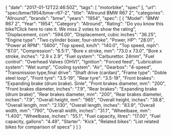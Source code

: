 {
    "date": "2017-01-12T22:46:50Z",
    "tags": [
        "motorbike",
        "spec"
    ],
    "url": "spec\/bmw\/1954\/bmw-r67-2",
    "title": "Allround BMW R67 2",
    "categories": "Allround",
    "brands": "bmw",
    "years": "1954",
    "spec": [
        {
            "Model": "BMW R67 2",
            "Year": "1954",
            "Category": "Allround",
            "Rating": "Do you know this bike?Click here to rate it. We miss 2 votes to show the rating",
            "Displacement, ccm": "594.00",
            "Displacement, cubic inches": "36.25",
            "Engine type": "Two cylinder boxer, four-stroke",
            "Power, HP": "28.01",
            "Power at RPM": "5600",
            "Top speed, km\/h": "140.0",
            "Top speed, mph": "87.0",
            "Compression": "6.5:1",
            "Bore x stroke, mm": "73.0 x 73.0",
            "Bore x stroke, inches": "2.9 x 2.9",
            "Fuel system": "Carburettor. 24mm",
            "Fuel control": "Overhead Valves (OHV)",
            "Ignition": "Forced feed",
            "Lubrication system": "Wet sump",
            "Cooling system": "Air",
            "Gearbox": "4-speed",
            "Transmission type,final drive": "Shaft drive (cardan)",
            "Frame type": "Doble steel loop",
            "Front tyre": "3.5-19",
            "Rear tyre": "3.5-19",
            "Front brakes": "Expanding brake (drum brake). Sinle",
            "Front brakes diameter, mm": "200",
            "Front brakes diameter, inches": "7.9",
            "Rear brakes": "Expanding brake (drum brake)",
            "Rear brakes diameter, mm": "200",
            "Rear brakes diameter, inches": "7.9",
            "Overall height, mm": "985",
            "Overall height, inches": "38.8",
            "Overall length, mm": "2.130",
            "Overall length, inches": "83.9",
            "Overall width, mm": "790",
            "Overall width, inches": "31.1",
            "Wheelbase, mm": "1.400",
            "Wheelbase, inches": "55.1",
            "Fuel capacity, litres": "17.00",
            "Fuel capacity, gallons": "4.49",
            "Starter": "Kick",
            "Related bikes": "List related bikes for comparison of specs"
        }
    ]
}